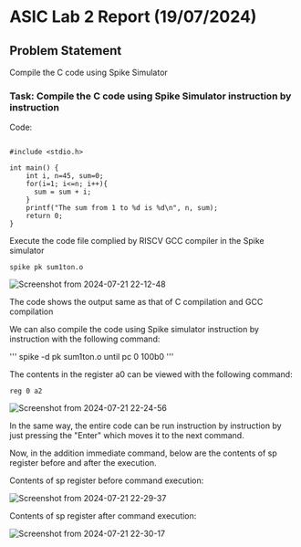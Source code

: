 # ASIC Lab 2 Report (19/07/2024)

## Problem Statement
Compile the C code using Spike Simulator

### Task: Compile the C code using Spike Simulator instruction by instruction
Code:

```

#include <stdio.h>

int main() {
    int i, n=45, sum=0;
    for(i=1; i<=n; i++){
      sum = sum + i;
    }
    printf("The sum from 1 to %d is %d\n", n, sum);
    return 0;
}

```

Execute the code file complied by RISCV GCC compiler in the Spike simulator
```
spike pk sum1ton.o
```

![Screenshot from 2024-07-21 22-12-48](https://github.com/user-attachments/assets/132df7a0-50f3-4c89-8cf3-441c0d5f3593)


The code shows the output same as that of C compilation and GCC compilation

We can also compile the code using Spike simulator instruction by instruction with the following command:

'''
spike -d pk sum1ton.o
until pc 0 100b0
'''

The contents in the register a0 can be viewed with the following command:

```
reg 0 a2
```

![Screenshot from 2024-07-21 22-24-56](https://github.com/user-attachments/assets/d8f6cf0a-b12e-441f-b089-d7f17831ce77)

In the same way, the entire code can be run instruction by instruction by just pressing the "Enter" which moves it to the next command.

Now, in the addition immediate command, below are the contents of sp register before and after the execution.

Contents of sp register before command execution:

![Screenshot from 2024-07-21 22-29-37](https://github.com/user-attachments/assets/cad0ba81-d2ba-446e-bac4-71888e42c777)

Contents of sp register after command execution:

![Screenshot from 2024-07-21 22-30-17](https://github.com/user-attachments/assets/498088dd-0ef8-4dea-8819-5eef236472f8)

